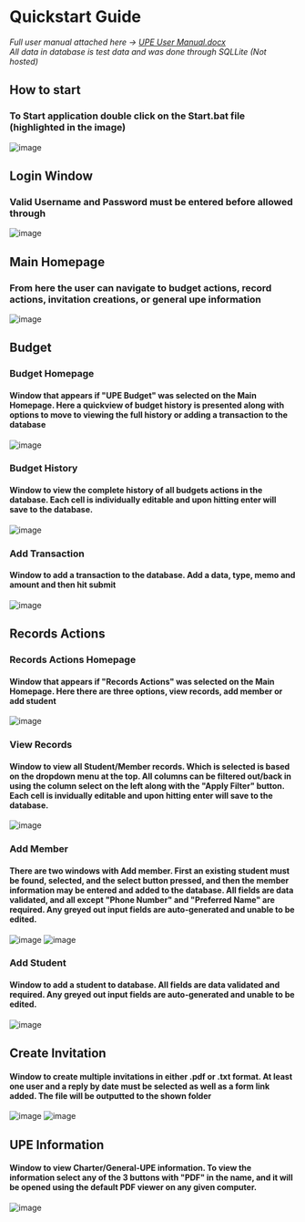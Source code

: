 # Quickstart Guide
*Full user manual attached here -> [UPE User Manual.docx](https://github.com/user-attachments/files/19783821/UPE.User.Manual.docx)*  
*All data in database is test data and was done through SQLLite (Not hosted)*

## How to start
### To Start application double click on the Start.bat file (highlighted in the image)
![image](https://github.com/user-attachments/assets/94ad40f6-4bef-4569-8673-4eb0cae0ba29)


## Login Window
### Valid Username and Password must be entered before allowed through
![image](https://github.com/user-attachments/assets/a49e8437-6d88-4341-b584-403a4d2f5e43)


## Main Homepage
### From here the user can navigate to budget actions, record actions, invitation creations, or general upe information
![image](https://github.com/user-attachments/assets/fac841e4-a783-4bb6-bde7-24968a1d931b)




## Budget
### Budget Homepage
#### Window that appears if "UPE Budget" was selected on the Main Homepage. Here a quickview of budget history is presented along with options to move to viewing the full history or adding a transaction to the database
![image](https://github.com/user-attachments/assets/35a6b833-8b58-440f-9152-6baf6a863b93)

### Budget History
#### Window to view the complete history of all budgets actions in the database. Each cell is individually editable and upon hitting enter will save to the database.
![image](https://github.com/user-attachments/assets/0020abcc-afc8-4faa-af7d-85e8e466ab80)

### Add Transaction
#### Window to add a transaction to the database. Add a data, type, memo and amount and then hit submit
![image](https://github.com/user-attachments/assets/6b8bf885-a454-41c0-9ca4-d706d1de82b4)




## Records Actions
### Records Actions Homepage
#### Window that appears if "Records Actions" was selected on the Main Homepage. Here there are three options, view records, add member or add student
![image](https://github.com/user-attachments/assets/8395ca85-cf9c-4422-89ed-d6f7495af3ca)

### View Records
#### Window to view all Student/Member records. Which is selected is based on the dropdown menu at the top. All columns can be filtered out/back in using the column select on the left along with the "Apply Filter" button. Each cell is invidually editable and upon hitting enter will save to the database.
![image](https://github.com/user-attachments/assets/722896e0-2408-4ef2-b499-f7b41d3e163d)

### Add Member
#### There are two windows with Add member. First an existing student must be found, selected, and the select button pressed, and then the member information may be entered and added to the database. All fields are data validated, and all except "Phone Number" and "Preferred Name" are required. Any greyed out input fields are auto-generated and unable to be edited.
![image](https://github.com/user-attachments/assets/f7bd106e-ac7d-4a68-907d-d95248c39b3e)
![image](https://github.com/user-attachments/assets/e61788f5-427b-4f76-bf65-3f881882cad4)

### Add Student
#### Window to add a student to database. All fields are data validated and required. Any greyed out input fields are auto-generated and unable to be edited.
![image](https://github.com/user-attachments/assets/136bcab8-4759-4b56-a49f-d15ff363612f)




## Create Invitation
#### Window to create multiple invitations in either .pdf or .txt format. At least one user and a reply by date must be selected as well as a form link added. The file will be outputted to the shown folder
![image](https://github.com/user-attachments/assets/59dc9b92-e27f-4a31-b295-69b351c3b3e4)
![image](https://github.com/user-attachments/assets/9673ea4d-3ea2-4e55-887a-96409c82cd6b)




## UPE Information
#### Window to view Charter/General-UPE information. To view the information select any of the 3 buttons with "PDF" in the name, and it will be opened using the default PDF viewer on any given computer.
 ![image](https://github.com/user-attachments/assets/038b6ef3-b520-4165-821e-c3c593d17923)



